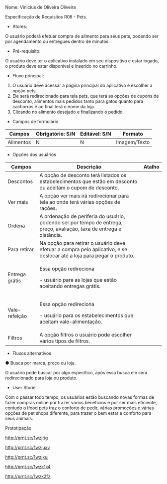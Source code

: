 ﻿Nome: Vinicius de Oliveira Oliveira

Especificação de Requisitos R08 - Pets.

- Atores:

O usuário poderá efetuar compra de alimento para seus pets,  podendo ser por agendamento ou entregues dentro de minutos.

- Pré-requisito:

O usuário deve ter o aplicativo instalado em seu dispositivo e estar logado, o produto deve estar disponível e inserido no carrinho.

- Fluxo principal:
1. O usuário deve acessar a página principal do aplicativo e escolher a opção pets.
1. Ele será redirecionado para tela pets, que terá as opções de cupons de desconto, alimentos mais pedidos tanto para gatos quanto para cachorros e ao final terá o nome da loja.
1. Clicando no alimento desejado e finalizando o pedido.
- Campos de formulário



|Campos|Obrigatório: S/N|Editável: S/N|Formato|
| - | - | - | - |
|Alimentos|N|N|Imagem/Texto|
- Opções dos usuários



|Campos|Descrição|Atalho|
| - | - | - |
|Descontos|A opção de desconto terá listados os estabelecimentos que estão em desconto ou aceitam o cupom de desconto.||
|Ver mais|A opção ver mais irá redirecionar para tela ao onde terá várias opções de rações.||
|Ordena|A ordenação de periferia do usuário, podendo ser por tempo de entrega, preço, avaliação, taxa de entrega e distância.||
|Para retirar|Na opção para retirar o usuário deve efetuar a compra pelo aplicativo, e se deslocar até a loja para pegar o produto.||
|Entrega grátis|<p>Essa opção redireciona</p><p>- usuário para as lojas que estão aceitando entregas grátis.</p>||
|Vale-refeição|<p>Essa opção redireciona</p><p>- usuário para os estabelecimentos que aceitam vale-alimentação.</p>||
|Filtros|A opção filtros o usuário pode escolher vários tipos de filtros.||
- Fluxos alternativos

● Busca por marca, preço ou loja.

O usuário pode buscar por algo específico, após essa busca ele será redirecionado para loja ou produto.

- User Storie

Com o passar todo tempo, os usuários estão buscando novas formas de fazer compras online por trazer vários benefícios e por ser mais eficiente, contudo o ifood pets traz o conforto de pedir, várias promoções e várias opções de pet shops diferente, para trazer o bem estar e conforto para seus animais.

Prototipação

http://prnt.sc/1wzjrig

http://prnt.sc/1wzjuxv

http://prnt.sc/1wzjxuj

http://prnt.sc/1wzk1k4

http://prnt.sc/1wzk2fz


